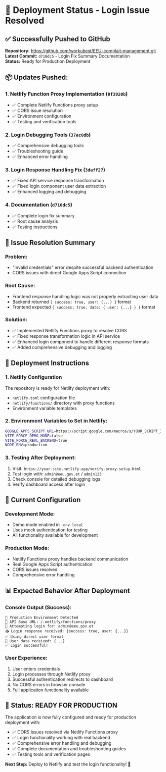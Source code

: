 # 🚀 Deployment Status - Login Issue Resolved

## ✅ **Successfully Pushed to GitHub**

**Repository:** https://github.com/workubest/EEU-complait-management.git  
**Latest Commit:** `d710dc5` - Login Fix Summary Documentation  
**Status:** Ready for Production Deployment

## 📦 **Updates Pushed:**

### 1. **Netlify Function Proxy Implementation** (`0f3920b`)
- ✅ Complete Netlify Functions proxy setup
- ✅ CORS issue resolution
- ✅ Environment configuration
- ✅ Testing and verification tools

### 2. **Login Debugging Tools** (`37ac0db`)
- ✅ Comprehensive debugging tools
- ✅ Troubleshooting guide
- ✅ Enhanced error handling

### 3. **Login Response Handling Fix** (`3daff27`)
- ✅ Fixed API service response transformation
- ✅ Fixed login component user data extraction
- ✅ Enhanced logging and debugging

### 4. **Documentation** (`d710dc5`)
- ✅ Complete login fix summary
- ✅ Root cause analysis
- ✅ Testing instructions

## 🎯 **Issue Resolution Summary**

### **Problem:** 
- "Invalid credentials" error despite successful backend authentication
- CORS issues with direct Google Apps Script connection

### **Root Cause:**
- Frontend response handling logic was not properly extracting user data
- Backend returned `{ success: true, user: {...} }` format
- Frontend expected `{ success: true, data: { user: {...} } }` format

### **Solution:**
- ✅ Implemented Netlify Functions proxy to resolve CORS
- ✅ Fixed response transformation logic in API service
- ✅ Enhanced login component to handle different response formats
- ✅ Added comprehensive debugging and logging

## 🚀 **Deployment Instructions**

### 1. **Netlify Configuration**
The repository is ready for Netlify deployment with:
- `netlify.toml` configuration file
- `netlify/functions/` directory with proxy functions
- Environment variable templates

### 2. **Environment Variables to Set in Netlify:**
```bash
GOOGLE_APPS_SCRIPT_URL=https://script.google.com/macros/s/YOUR_SCRIPT_ID/exec
VITE_FORCE_DEMO_MODE=false
VITE_FORCE_REAL_BACKEND=true
NODE_ENV=production
```

### 3. **Testing After Deployment:**
1. Visit: `https://your-site.netlify.app/verify-proxy-setup.html`
2. Test login with: `admin@eeu.gov.et` / `admin123`
3. Check console for detailed debugging logs
4. Verify dashboard access after login

## 🔧 **Current Configuration**

### **Development Mode:**
- Demo mode enabled in `.env.local`
- Uses mock authentication for testing
- All functionality available for development

### **Production Mode:**
- Netlify Functions proxy handles backend communication
- Real Google Apps Script authentication
- CORS issues resolved
- Comprehensive error handling

## 📊 **Expected Behavior After Deployment**

### **Console Output (Success):**
```
🚀 Production Environment Detected
📡 API Base URL: /.netlify/functions/proxy
🔐 Attempting login for: admin@eeu.gov.et
📥 Login response received: {success: true, user: {...}}
✅ Using direct user format
👤 User data received: {...}
✅ Login successful!
```

### **User Experience:**
1. User enters credentials
2. Login processes through Netlify proxy
3. Successful authentication redirects to dashboard
4. No CORS errors in browser console
5. Full application functionality available

## 🎉 **Status: READY FOR PRODUCTION**

The application is now fully configured and ready for production deployment with:
- ✅ CORS issues resolved via Netlify Functions proxy
- ✅ Login functionality working with real backend
- ✅ Comprehensive error handling and debugging
- ✅ Complete documentation and troubleshooting guides
- ✅ Testing tools and verification pages

**Next Step:** Deploy to Netlify and test the login functionality! 🚀